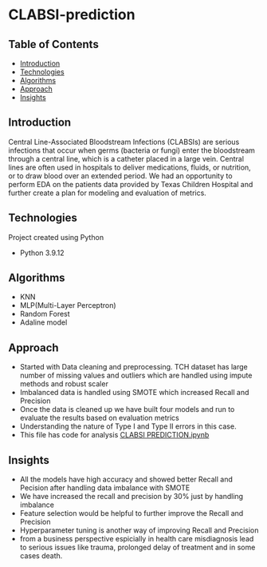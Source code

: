 # CLABSI-prediction
## Table of Contents
- [Introduction](#introduction)
- [Technologies](#technologies)
- [Algorithms](#algorithms)
- [Approach](#approach)
- [Insights](#insights)

## Introduction
Central Line-Associated Bloodstream Infections (CLABSIs) are serious infections that occur when germs (bacteria or fungi) enter the bloodstream through a central line, which is a catheter placed in a large vein. Central lines are often used in hospitals to deliver medications, fluids, or nutrition, or to draw blood over an extended period. We had an opportunity to perform EDA on the patients data provided by Texas Children Hospital and further create a plan for modeling and evaluation of metrics. 

## Technologies
Project created using Python
* Python 3.9.12

## Algorithms
* KNN
* MLP(Multi-Layer Perceptron)
* Random Forest
* Adaline model

## Approach
* Started with Data cleaning and preprocessing. TCH dataset has large number of missing values and outliers which are handled using impute methods and robust scaler
* Imbalanced data is handled using SMOTE which increased Recall and Precision
* Once the data is cleaned up we have built four models and run to evaluate the results based on evaluation metrics
* Understanding the nature of Type I and Type II errors in this case.
* This file has code for analysis
[CLABSI PREDICTION.ipynb](https://github.com/madhurimalgareddy/CLABSI-prediction/blob/main/CLABSI%20PREDICTION.ipynb)
## Insights
* All the models have high accuracy and showed better Recall and Pecision after handling data imbalance with SMOTE
* We have increased the recall and precision by 30% just by handling imbalance
* Feature selection would be helpful to further improve the Recall and Precision
* Hyperparameter tuning is another way of improving Recall and Precision 
* from a business perspective espicially in  health care misdiagnosis lead to serious issues like trauma, prolonged delay of treatment and in some cases death.

